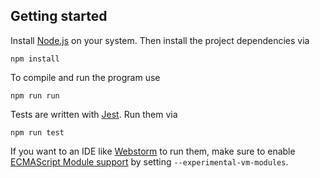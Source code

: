 ## Getting started

Install [Node.js](https://nodejs.org/) on your system. Then install the project dependencies via

```
npm install
```

To compile and run the program use

```
npm run run
```

Tests are written with [Jest](https://jestjs.io/). Run them via

```
npm run test
```

If you want to an IDE like [Webstorm](https://www.jetbrains.com/webstorm/) to run them, make sure to enable
[ECMAScript Module support](https://jestjs.io/docs/ecmascript-modules) by setting `--experimental-vm-modules`.
